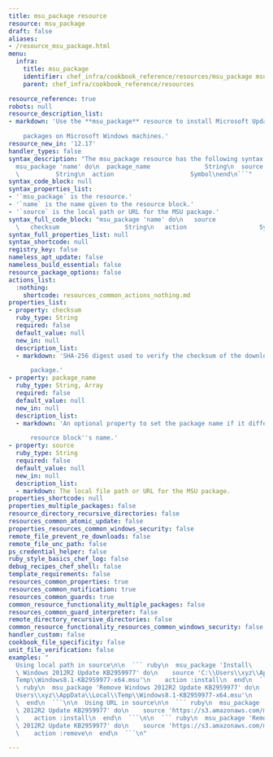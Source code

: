 ```yaml
---
title: msu_package resource
resource: msu_package
draft: false
aliases:
- /resource_msu_package.html
menu:
  infra:
    title: msu_package
    identifier: chef_infra/cookbook_reference/resources/msu_package msu_package
    parent: chef_infra/cookbook_reference/resources

resource_reference: true
robots: null
resource_description_list:
- markdown: 'Use the **msu_package** resource to install Microsoft Update(MSU)

    packages on Microsoft Windows machines.'
resource_new_in: '12.17'
handler_types: false
syntax_description: "The msu_package resource has the following syntax:\n\n``` ruby\n\
  msu_package 'name' do\n  package_name               String\n  source           \
  \          String\n  action                     Symbol\nend\n```"
syntax_code_block: null
syntax_properties_list:
- '`msu_package` is the resource.'
- '`name` is the name given to the resource block.'
- '`source` is the local path or URL for the MSU package.'
syntax_full_code_block: "msu_package 'name' do\n   source                    String\n\
  \   checksum                  String\n   action                    Symbol\nend"
syntax_full_properties_list: null
syntax_shortcode: null
registry_key: false
nameless_apt_update: false
nameless_build_essential: false
resource_package_options: false
actions_list:
  :nothing:
    shortcode: resources_common_actions_nothing.md
properties_list:
- property: checksum
  ruby_type: String
  required: false
  default_value: null
  new_in: null
  description_list:
  - markdown: 'SHA-256 digest used to verify the checksum of the downloaded MSU

      package.'
- property: package_name
  ruby_type: String, Array
  required: false
  default_value: null
  new_in: null
  description_list:
  - markdown: 'An optional property to set the package name if it differs from the

      resource block''s name.'
- property: source
  ruby_type: String
  required: false
  default_value: null
  new_in: null
  description_list:
  - markdown: The local file path or URL for the MSU package.
properties_shortcode: null
properties_multiple_packages: false
resource_directory_recursive_directories: false
resources_common_atomic_update: false
properties_resources_common_windows_security: false
remote_file_prevent_re_downloads: false
remote_file_unc_path: false
ps_credential_helper: false
ruby_style_basics_chef_log: false
debug_recipes_chef_shell: false
template_requirements: false
resources_common_properties: true
resources_common_notification: true
resources_common_guards: true
common_resource_functionality_multiple_packages: false
resources_common_guard_interpreter: false
remote_directory_recursive_directories: false
common_resource_functionality_resources_common_windows_security: false
handler_custom: false
cookbook_file_specificity: false
unit_file_verification: false
examples: "
  Using local path in source\n\n  ``` ruby\n  msu_package 'Install\
  \ Windows 2012R2 Update KB2959977' do\n    source 'C:\\Users\\xyz\\AppData\\Local\\\
  Temp\\Windows8.1-KB2959977-x64.msu'\n    action :install\n  end\n  ```\n\n  ```\
  \ ruby\n  msu_package 'Remove Windows 2012R2 Update KB2959977' do\n    source 'C:\\\
  Users\\xyz\\AppData\\Local\\Temp\\Windows8.1-KB2959977-x64.msu'\n    action :remove\n\
  \  end\n  ```\n\n  Using URL in source\n\n  ``` ruby\n  msu_package 'Install Windows\
  \ 2012R2 Update KB2959977' do\n    source 'https://s3.amazonaws.com/my_bucket/Windows8.1-KB2959977-x64.msu'\n\
  \    action :install\n  end\n  ```\n\n  ``` ruby\n  msu_package 'Remove Windows\
  \ 2012R2 Update KB2959977' do\n    source 'https://s3.amazonaws.com/my_bucket/Windows8.1-KB2959977-x64.msu'\n\
  \    action :remove\n  end\n  ```\n"

---
```

